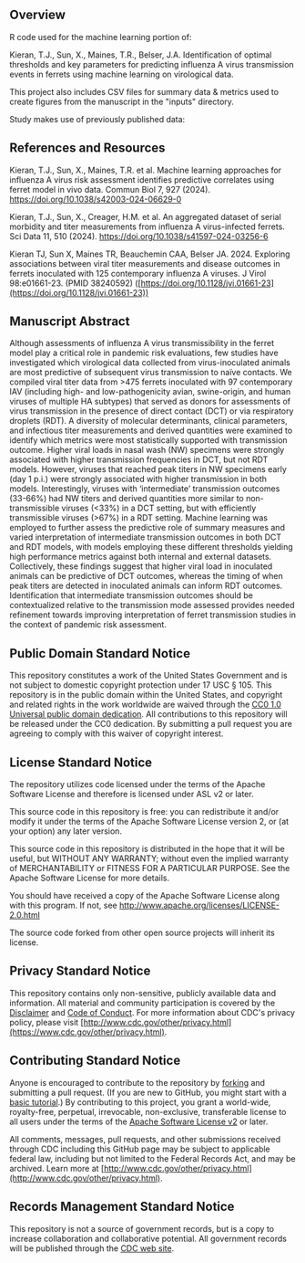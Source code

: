 ## Overview

R code used for the machine learning portion of: 

Kieran, T.J., Sun, X., Maines, T.R., Belser, J.A. Identification of optimal thresholds and key parameters for predicting influenza A virus transmission events in ferrets using machine learning on virological data.

This project also includes CSV files for summary data & metrics used to create figures from the manuscript in the "inputs" directory. 

Study makes use of previously published data:
## References and Resources
Kieran, T.J., Sun, X., Maines, T.R. et al. Machine learning approaches for influenza A virus risk assessment identifies predictive correlates using ferret model in vivo data. Commun Biol 7, 927 (2024). https://doi.org/10.1038/s42003-024-06629-0

Kieran, T.J., Sun, X., Creager, H.M. et al. An aggregated dataset of serial morbidity and titer measurements from influenza A virus-infected ferrets. Sci Data 11, 510 (2024). https://doi.org/10.1038/s41597-024-03256-6

Kieran TJ, Sun X, Maines TR, Beauchemin CAA, Belser JA. 2024. Exploring associations between viral titer measurements and disease outcomes in ferrets inoculated with 125 contemporary influenza A viruses. J Virol 98:e01661-23. (PMID 38240592)
([https://doi.org/10.1128/jvi.01661-23](https://doi.org/10.1128/jvi.01661-23))


## Manuscript Abstract
Although assessments of influenza A virus transmissibility in the ferret model play a critical role in pandemic risk evaluations, few studies have investigated which virological data collected from virus-inoculated animals are most predictive of subsequent virus transmission to naïve contacts. We compiled viral titer data from >475 ferrets inoculated with 97 contemporary IAV (including high- and low-pathogenicity avian, swine-origin, and human viruses of multiple HA subtypes) that served as donors for assessments of virus transmission in the presence of direct contact (DCT) or via respiratory droplets (RDT). A diversity of molecular determinants, clinical parameters, and infectious titer measurements and derived quantities were examined to identify which metrics were most statistically supported with transmission outcome. Higher viral loads in nasal wash (NW) specimens were strongly associated with higher transmission frequencies in DCT, but not RDT models. However, viruses that reached peak titers in NW specimens early (day 1 p.i.) were strongly associated with higher transmission in both models. Interestingly, viruses with ‘intermediate’ transmission outcomes (33-66%) had NW titers and derived quantities more similar to non-transmissible viruses (<33%) in a DCT setting, but with efficiently transmissible viruses (>67%) in a RDT setting. Machine learning was employed to further assess the predictive role of summary measures and varied interpretation of intermediate transmission outcomes in both DCT and RDT models, with models employing these different thresholds yielding high performance metrics against both internal and external datasets. Collectively, these findings suggest that higher viral load in inoculated animals can be predictive of DCT outcomes, whereas the timing of when peak titers are detected in inoculated animals can inform RDT outcomes. Identification that intermediate transmission outcomes should be contextualized relative to the transmission mode assessed provides needed refinement towards improving interpretation of ferret transmission studies in the context of pandemic risk assessment.

##
##
##
  
## Public Domain Standard Notice
This repository constitutes a work of the United States Government and is not
subject to domestic copyright protection under 17 USC § 105. This repository is in
the public domain within the United States, and copyright and related rights in
the work worldwide are waived through the [CC0 1.0 Universal public domain dedication](https://creativecommons.org/publicdomain/zero/1.0/).
All contributions to this repository will be released under the CC0 dedication. By
submitting a pull request you are agreeing to comply with this waiver of
copyright interest.

## License Standard Notice
The repository utilizes code licensed under the terms of the Apache Software
License and therefore is licensed under ASL v2 or later.

This source code in this repository is free: you can redistribute it and/or modify it under
the terms of the Apache Software License version 2, or (at your option) any
later version.

This source code in this repository is distributed in the hope that it will be useful, but WITHOUT ANY
WARRANTY; without even the implied warranty of MERCHANTABILITY or FITNESS FOR A
PARTICULAR PURPOSE. See the Apache Software License for more details.

You should have received a copy of the Apache Software License along with this
program. If not, see http://www.apache.org/licenses/LICENSE-2.0.html

The source code forked from other open source projects will inherit its license.

## Privacy Standard Notice
This repository contains only non-sensitive, publicly available data and
information. All material and community participation is covered by the
[Disclaimer](DISCLAIMER.md)
and [Code of Conduct](code-of-conduct.md).
For more information about CDC's privacy policy, please visit [http://www.cdc.gov/other/privacy.html](https://www.cdc.gov/other/privacy.html).

## Contributing Standard Notice
Anyone is encouraged to contribute to the repository by [forking](https://help.github.com/articles/fork-a-repo)
and submitting a pull request. (If you are new to GitHub, you might start with a
[basic tutorial](https://help.github.com/articles/set-up-git).) By contributing
to this project, you grant a world-wide, royalty-free, perpetual, irrevocable,
non-exclusive, transferable license to all users under the terms of the
[Apache Software License v2](http://www.apache.org/licenses/LICENSE-2.0.html) or
later.

All comments, messages, pull requests, and other submissions received through
CDC including this GitHub page may be subject to applicable federal law, including but not limited to the Federal Records Act, and may be archived. Learn more at [http://www.cdc.gov/other/privacy.html](http://www.cdc.gov/other/privacy.html).

## Records Management Standard Notice
This repository is not a source of government records, but is a copy to increase
collaboration and collaborative potential. All government records will be
published through the [CDC web site](http://www.cdc.gov).
